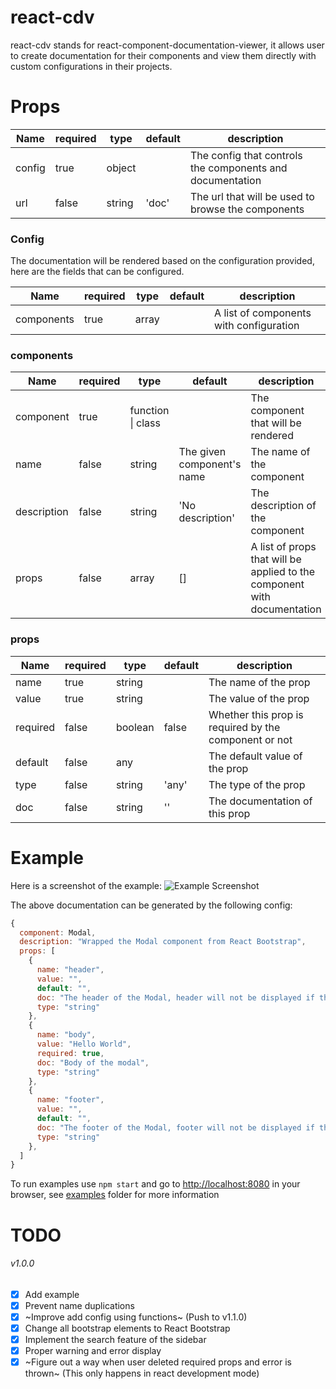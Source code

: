 # react-cdv
react-cdv stands for react-component-documentation-viewer, it allows user to create documentation for their components and view them directly with custom configurations in their projects.

# Props
|Name|required|type|default|description|
|---|---|---|---|---|
|config|true|object||The config that controls the components and documentation
|url|false|string|'doc'|The url that will be used to browse the components

### Config
The documentation will be rendered based on the configuration provided, here are the fields that can be configured.

|Name|required|type|default|description|
|---|---|---|---|---|
|components|true|array||A list of components with configuration

### components
|Name|required|type|default|description|
|---|---|---|---|---|
|component|true|function \| class||The component that will be rendered
|name|false|string|The given component's name|The name of the component
|description|false|string|'No description'|The description of the component
|props|false|array|[]|A list of props that will be applied to the component with documentation

### props
|Name|required|type|default|description|
|---|---|---|---|---|
|name|true|string||The name of the prop
|value|true|string||The value of the prop
|required|false|boolean|false|Whether this prop is required by the component or not
|default|false|any||The default value of the prop
|type|false|string|'any'|The type of the prop
|doc|false|string|''|The documentation of this prop

# Example
Here is a screenshot of the example:
![Example Screenshot](https://github.com/NielXu/react-cdv/blob/master/assets/example.png?raw=true)

The above documentation can be generated by the following config:

```javascript
{
  component: Modal,
  description: "Wrapped the Modal component from React Bootstrap",
  props: [
    {
      name: "header",
      value: "",
      default: "",
      doc: "The header of the Modal, header will not be displayed if this is not given",
      type: "string"
    },
    {
      name: "body",
      value: "Hello World",
      required: true,
      doc: "Body of the modal",
      type: "string"
    },
    {
      name: "footer",
      value: "",
      default: "",
      doc: "The footer of the Modal, footer will not be displayed if this is not given",
      type: "string"
    },
  ]
}
```

To run examples use `npm start` and go to [http://localhost:8080](http://localhost:8080) in your browser, see [examples](https://github.com/NielXu/react-cdv/tree/master/examples) folder for more information

# TODO

###### v1.0.0
- [x] Add example
- [x] Prevent name duplications
- [x] ~Improve add config using functions~ (Push to v1.1.0)
- [x] Change all bootstrap elements to React Bootstrap
- [x] Implement the search feature of the sidebar
- [x] Proper warning and error display
- [x] ~Figure out a way when user deleted required props and error is thrown~ (This only happens in react development mode)
